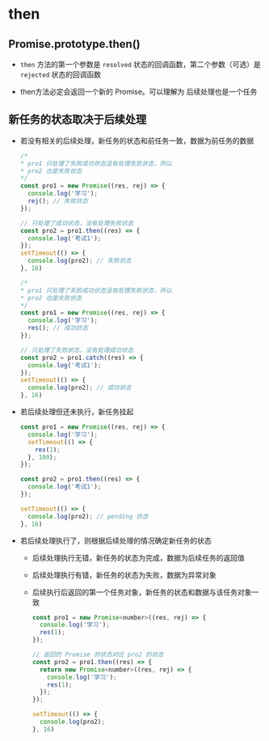 # then

## Promise.prototype.then()

  - `then` 方法的第一个参数是 `resolved` 状态的回调函数，第二个参数（可选）是 `rejected` 状态的回调函数

  - then方法必定会返回一个新的 Promise。可以理解为 后续处理也是一个任务

## 新任务的状态取决于后续处理

  - 若没有相关的后续处理，新任务的状态和前任务一致，数据为前任务的数据

    ```js
    /*
    * pro1 只处理了失败成功状态没有处理失败状态，所以
    * pro2 也是失败状态
    */
    const pro1 = new Promise((res, rej) => {
      console.log('学习');
      rej(); // 失败状态
    });

    // 只处理了成功状态，没有处理失败状态
    const pro2 = pro1.then((res) => {
      console.log('考试1');
    });
    setTimeout(() => {
      console.log(pro2); // 失败状态
    }, 16)
    ```

    ```js
    /*
    * pro1 只处理了失败成功状态没有处理失败状态，所以
    * pro2 也是失败状态
    */
    const pro1 = new Promise((res, rej) => {
      console.log('学习');
      res(); // 成功状态
    });

    // 只处理了失败状态，没有处理成功状态
    const pro2 = pro1.catch((res) => {
      console.log('考试1');
    });
    setTimeout(() => {
      console.log(pro2); // 成功状态
    }, 16)
    ```

  - 若后续处理但还未执行，新任务挂起

    ```js
    const pro1 = new Promise((res, rej) => {
      console.log('学习');
      setTimeout(() => {
        res(1);
      }, 100);
    });

    const pro2 = pro1.then((res) => {
      console.log('考试1');
    });

    setTimeout(() => {
      console.log(pro2); // pending 状态
    }, 16)
    ```

  - 若后续处理执行了，则根据后续处理的情况确定新任务的状态

      - 后续处理执行无错，新任务的状态为完成，数据为后续任务的返回值

      - 后续处理执行有错，新任务的状态为失败，数据为异常对象

      - 后续执行后返回的第一个任务对象，新任务的状态和数据与该任务对象一致

        ```js
        const pro1 = new Promise<number>((res, rej) => {
          console.log('学习');
          res(1);
        });

        // 返回的 Promise 的状态对应 pro2 的状态
        const pro2 = pro1.then((res) => {
          return new Promise<number>((res, rej) => {
            console.log('学习');
            res(1);
          });
        });

        setTimeout(() => {
          console.log(pro2);
        }, 16)
        ```
